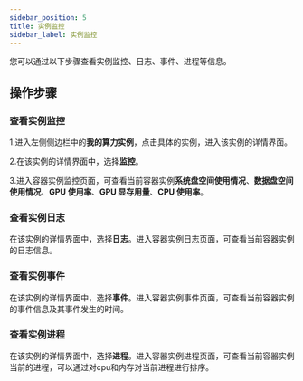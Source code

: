 ```yaml
---
sidebar_position: 5
title: 实例监控
sidebar_label: 实例监控
---
```

您可以通过以下步骤查看实例监控、日志、事件、进程等信息。

## 操作步骤
### 查看实例监控

1.进入左侧侧边栏中的**我的算力实例**，点击具体的实例，进入该实例的详情界面。

2.在该实例的详情界面中，选择**监控**。

3.进入容器实例监控页面，可查看当前容器实例**系统盘空间使用情况**、**数据盘空间使用情况**、**GPU 使用率**、**GPU 显存用量**、**CPU 使用率**。

### 查看实例日志

在该实例的详情界面中，选择**日志**。进入容器实例日志页面，可查看当前容器实例的日志信息。

### 查看实例事件

在该实例的详情界面中，选择**事件**。进入容器实例事件页面，可查看当前容器实例的事件信息及其事件发生的时间。

### 查看实例进程

在该实例的详情界面中，选择**进程**。进入容器实例进程页面，可查看当前容器实例当前的进程，可以通过对cpu和内存对当前进程进行排序。

